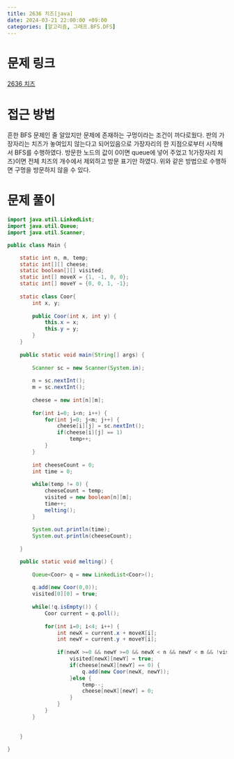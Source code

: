 ```yaml
---
title: 2636 치즈[java]
date: 2024-03-21 22:00:00 +09:00
categories: [알고리즘, 그래프.BFS.DFS]
---
```

# 문제 링크
[2636 치즈](https://www.acmicpc.net/problem/2636)

# 접근 방법
흔한 BFS 문제인 줄 알았지만 문제에 존재하는 구멍이라는 조건이 까다로웠다. 판의 가장자리는 치즈가 놓여있지 않는다고 되어있음으로 가장자리의 한 지점으로부터 시작해서 BFS를 수행하였다. 방문한 노드의 값이 0이면 queue에 넣어 주었고 1(가장자리 치즈)이면 전체 치즈의 개수에서 제외하고 방문 표기만 하였다. 위와 같은 방법으로 수행하면 구멍을 방문하지 않을 수 있다.



# 문제 풀이
```java
import java.util.LinkedList;
import java.util.Queue;
import java.util.Scanner;

public class Main {

	static int n, m, temp;
	static int[][] cheese;
	static boolean[][] visited;
	static int[] moveX = {1, -1, 0, 0};
	static int[] moveY = {0, 0, 1, -1};
	
	static class Coor{
		int x, y;
		
		public Coor(int x, int y) {
			this.x = x;
			this.y = y;
		}
	}
	
	public static void main(String[] args) {
		
		Scanner sc = new Scanner(System.in);
		
		n = sc.nextInt();
		m = sc.nextInt();
		
		cheese = new int[n][m];
		
		for(int i=0; i<n; i++) {
			for(int j=0; j<m; j++) {
				cheese[i][j] = sc.nextInt();
				if(cheese[i][j] == 1)
					temp++;
			}
		}
		
		int cheeseCount = 0;
		int time = 0;
		
		while(temp != 0) {
			cheeseCount = temp;
			visited = new boolean[n][m];
			time++;
			melting();
		}
		
		System.out.println(time);
		System.out.println(cheeseCount);
		
	}

	public static void melting() {
	
		Queue<Coor> q = new LinkedList<Coor>();
		
		q.add(new Coor(0,0));
		visited[0][0] = true;
		
		while(!q.isEmpty()) {
			Coor current = q.poll();
			
			for(int i=0; i<4; i++) {
				int newX = current.x + moveX[i];
				int newY = current.y + moveY[i];
				
				if(newX >=0 && newY >=0 && newX < n && newY < m && !visited[newX][newY]) {
					visited[newX][newY] = true;
					if(cheese[newX][newY] == 0) {
						q.add(new Coor(newX, newY));
					}else {
						temp--;
						cheese[newX][newY] = 0;
					}
				}
			}
		}
		
		
	}
	
}

```